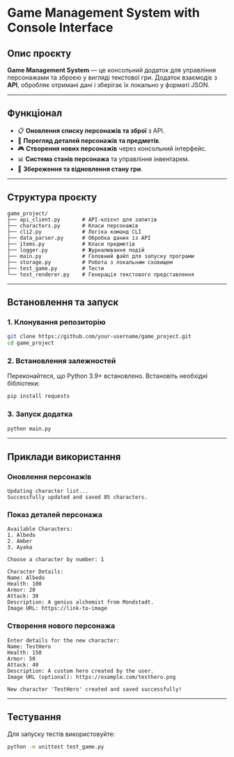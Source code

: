 # Game Management System with Console Interface

## Опис проєкту

**Game Management System** — це консольний додаток для управління персонажами та зброєю у вигляді текстової гри. Додаток взаємодіє з **API**, обробляє отримані дані і зберігає їх локально у форматі JSON.

---

## Функціонал

- 📋 **Оновлення списку персонажів та зброї** з API.
- 📝 **Перегляд деталей персонажів та предметів**.
- 🎮 **Створення нових персонажів** через консольний інтерфейс.
- 📊 **Система станів персонажа** та управління інвентарем.
- 🔄 **Збереження та відновлення стану гри**.

---

## Структура проєкту

```plaintext
game_project/
├── api_client.py       # API-клієнт для запитів
├── characters.py       # Класи персонажів
├── cli2.py             # Логіка команд CLI
├── data_parser.py      # Обробка даних із API
├── items.py            # Класи предметів
├── logger.py           # Журналювання подій
├── main.py             # Головний файл для запуску програми
├── storage.py          # Робота з локальним сховищем
├── test_game.py        # Тести
└── text_renderer.py    # Генерація текстового представлення
```

---

## Встановлення та запуск

### **1. Клонування репозиторію**

```bash
git clone https://github.com/your-username/game_project.git
cd game_project
```

### **2. Встановлення залежностей**

Переконайтеся, що Python 3.9+ встановлено. Встановіть необхідні бібліотеки:
```bash
pip install requests
```

### **3. Запуск додатка**

```bash
python main.py
```

---

## Приклади використання

### **Оновлення персонажів**
```plaintext
Updating character list...
Successfully updated and saved 85 characters.
```

### **Показ деталей персонажа**
```plaintext
Available Characters:
1. Albedo
2. Amber
3. Ayaka

Choose a character by number: 1

Character Details:
Name: Albedo
Health: 100
Armor: 20
Attack: 30
Description: A genius alchemist from Mondstadt.
Image URL: https://link-to-image
```

### **Створення нового персонажа**
```plaintext
Enter details for the new character:
Name: TestHero
Health: 150
Armor: 50
Attack: 40
Description: A custom hero created by the user.
Image URL (optional): https://example.com/testhero.png

New character 'TestHero' created and saved successfully!
```

---

## Тестування

Для запуску тестів використовуйте:
```bash
python -m unittest test_game.py
``` 